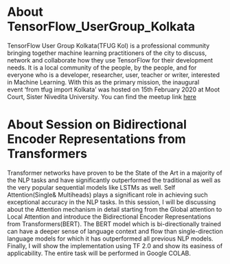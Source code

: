 # About TensorFlow_UserGroup_Kolkata

TensorFlow User Group Kolkata(TFUG Kol) is a professional community bringing together machine learning practitioners of the city to discuss, network and collaborate how they use TensorFlow for their development needs. It is a local community of the people, by the people, and for everyone who is a developer, researcher, user, teacher or writer, interested in Machine Learning. With this as the primary mission,  the inaugural event ‘from tfug import Kolkata’ was hosted on 15th February 2020 at Moot Court, Sister Nivedita University. You can find the meetup link [here](https://www.meetup.com/TFUG-Kol/events/268165444/)

 
# About Session on Bidirectional Encoder Representations from Transformers

Transformer networks have proven to be the State of the Art in a majority of the NLP tasks and have significantly outperformed the traditional as well as the very popular sequential models like LSTMs as well. Self Attention(Single& Multiheads) plays a significant role in achieving such exceptional accuracy in the NLP tasks. In this session, I will be discussing about the Attention mechanism in detail starting from the Global attention to Local Attention and introduce the Bidirectional Encoder Representations from Transformers(BERT). The BERT model which is bi-directionally trained can have a deeper sense of language context and flow than single-direction language models for which it has outperformed all previous NLP models. Finally, I will show the implementation using TF 2.0 and show its easiness of applicability. The entire task will be performed in Google COLAB.
